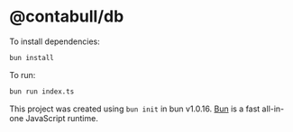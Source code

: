 # @contabull/db

To install dependencies:

```bash
bun install
```

To run:

```bash
bun run index.ts
```

This project was created using `bun init` in bun v1.0.16. [Bun](https://bun.sh) is a fast all-in-one JavaScript runtime.
